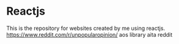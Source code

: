 # Reactjs
This is the repository for websites created by me using reactjs.
https://www.reddit.com/r/unpopularopinion/
aos library
aita reddit
